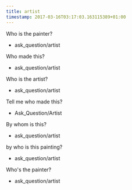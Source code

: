 ```yaml
---
title: artist
timestamp: 2017-03-16T03:17:03.163115389+01:00
---
```


Who is the painter?
* ask_question/artist

Who made this?
* ask_question/artist

Who is the artist?
* ask_question/artist

Tell me who made this?
* Ask_Question/Artist

By whom is this?
* ask_question/artist

by who is this painting?
* ask_question/artist

Who's the painter?
* ask_question/artist
